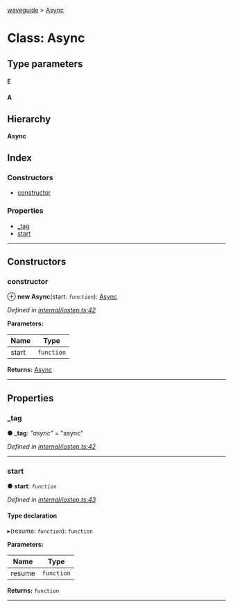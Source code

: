 [waveguide](../README.md) > [Async](../classes/async.md)

# Class: Async

## Type parameters
#### E 
#### A 
## Hierarchy

**Async**

## Index

### Constructors

* [constructor](async.md#constructor)

### Properties

* [_tag](async.md#_tag)
* [start](async.md#start)

---

## Constructors

<a id="constructor"></a>

###  constructor

⊕ **new Async**(start: *`function`*): [Async](async.md)

*Defined in [internal/iostep.ts:42](https://github.com/rzeigler/waveguide/blob/a4eddcf/src/internal/iostep.ts#L42)*

**Parameters:**

| Name | Type |
| ------ | ------ |
| start | `function` |

**Returns:** [Async](async.md)

___

## Properties

<a id="_tag"></a>

###  _tag

**● _tag**: *"async"* = "async"

*Defined in [internal/iostep.ts:42](https://github.com/rzeigler/waveguide/blob/a4eddcf/src/internal/iostep.ts#L42)*

___
<a id="start"></a>

###  start

**● start**: *`function`*

*Defined in [internal/iostep.ts:43](https://github.com/rzeigler/waveguide/blob/a4eddcf/src/internal/iostep.ts#L43)*

#### Type declaration
▸(resume: *`function`*): `function`

**Parameters:**

| Name | Type |
| ------ | ------ |
| resume | `function` |

**Returns:** `function`

___

